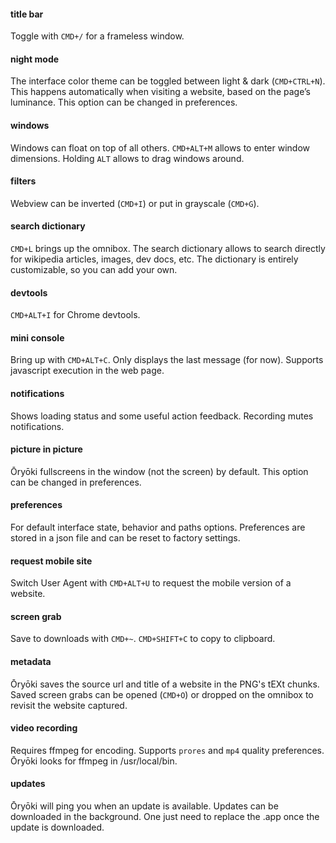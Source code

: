 #### title bar
Toggle with `CMD+/` for a frameless window.

#### night mode
The interface color theme can be toggled between light & dark (`CMD+CTRL+N`). This happens automatically when visiting a website, based on the page’s luminance. This option can be changed in preferences.

#### windows
Windows can float on top of all others. `CMD+ALT+M` allows to enter window dimensions. Holding `ALT` allows to drag windows around.

#### filters
Webview can be inverted (`CMD+I`) or put in grayscale (`CMD+G`).

#### search dictionary
`CMD+L` brings up the omnibox. The search dictionary allows to search directly for wikipedia articles, images, dev docs, etc. The dictionary is entirely customizable, so you can add your own.

#### devtools
`CMD+ALT+I` for Chrome devtools.

#### mini console
Bring up with `CMD+ALT+C`. Only displays the last message (for now). Supports javascript execution in the web page.

#### notifications
Shows loading status and some useful action feedback. Recording mutes notifications.

#### picture in picture
Ōryōki fullscreens in the window (not the screen) by default. This option can be changed in preferences.

#### preferences
For default interface state, behavior and paths options. Preferences are stored in a json file and can be reset to factory settings.

#### request mobile site
Switch User Agent with `CMD+ALT+U` to request the mobile version of a website.

#### screen grab
Save to downloads with `CMD+~`. `CMD+SHIFT+C` to copy to clipboard.

#### metadata
Ōryōki saves the source url and title of a website in the PNG's tEXt chunks. Saved screen grabs can be opened (`CMD+O`) or dropped on the omnibox to revisit the website captured.

#### video recording
Requires ffmpeg for encoding. Supports `prores` and `mp4` quality preferences. Ōryōki looks for ffmpeg in /usr/local/bin.

#### updates
Ōryōki will ping you when an update is available. Updates can be downloaded in the background. One just need to replace the .app once the update is downloaded.